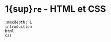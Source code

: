 <!-- Copyright 2024 Caroline Blank <caro@c-space.org> -->
<!-- SPDX-License-Identifier: CC-BY-NC-SA-4.0 -->

# 1{sup}`re` - HTML et CSS

```{toctree}
:maxdepth: 1
introduction
html
css
```
